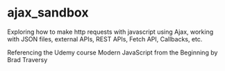 # ajax_sandbox

Exploring how to make http requests with javascript using Ajax, working with JSON files, external APIs, REST APIs, Fetch API, Callbacks, etc.

Referencing the Udemy course Modern JavaScript from the Beginning by Brad Traversy
